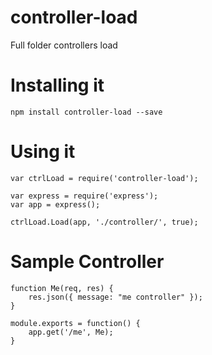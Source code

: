 # controller-load

Full folder controllers load

# Installing it

```npm install controller-load --save```

# Using it

```
var ctrlLoad = require('controller-load');

var express = require('express');
var app = express();

ctrlLoad.Load(app, './controller/', true);
```

# Sample Controller

```
function Me(req, res) {
	res.json({ message: "me controller" });
}

module.exports = function() {
	app.get('/me', Me);
}
```